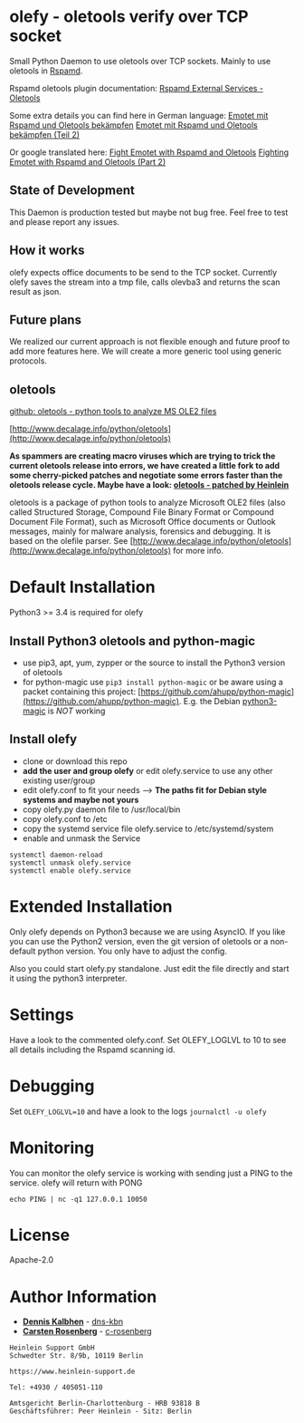# olefy - oletools verify over TCP socket

Small Python Daemon to use oletools over TCP sockets. Mainly to use oletools in [Rspamd](https://github.com/rspamd/rspamd).

Rspamd oletools plugin documentation: [Rspamd External Services - Oletools](https://rspamd.com/doc/modules/external_services.html#oletools-specific-details)

Some extra details you can find here in German language:
[Emotet mit Rspamd und Oletools bekämpfen](https://www.heinlein-support.de/blog/news/emotet-mit-rspamd-und-oletools-bekaempfen/)
[Emotet mit Rspamd und Oletools bekämpfen (Teil 2)](https://www.heinlein-support.de/blog/news/emotet-mit-rspamd-und-oletools-bekaempfen-teil-2/)

Or google translated here:
[Fight Emotet with Rspamd and Oletools](https://translate.google.com/translate?hl=en&sl=de&tl=en&u=https%3A%2F%2Fwww.heinlein-support.de%2Fblog%2Fnews%2Femotet-mit-rspamd-und-oletools-bekaempfen%2F)
[Fighting Emotet with Rspamd and Oletools (Part 2)](https://translate.google.com/translate?hl=en&sl=de&tl=en&u=https%3A%2F%2Fwww.heinlein-support.de%2Fblog%2Fnews%2Femotet-mit-rspamd-und-oletools-bekaempfen-teil-2%2F)

## State of Development

This Daemon is production tested but maybe not bug free. Feel free to test and
please report any issues.

## How it works

olefy expects office documents to be send to the TCP socket. Currently olefy saves
the stream into a tmp file, calls olevba3 and returns the scan result as json.

## Future plans

We realized our current approach is not flexible enough and future proof to add more features here.
We will create a more generic tool using generic protocols.

## oletools

[github: oletools - python tools to analyze MS OLE2 files](https://github.com/decalage2/oletools)

[http://www.decalage.info/python/oletools](http://www.decalage.info/python/oletools)

**As spammers are creating macro viruses which are trying to trick the current oletools release into errors, we have created a little fork to add some cherry-picked patches and negotiate some errors faster than the oletools release cycle. Maybe have a look: [oletools - patched by Heinlein](https://github.com/HeinleinSupport/oletools)**

oletools is a package of python tools to analyze Microsoft OLE2 files (also called Structured Storage, Compound File Binary Format or Compound Document File Format), such as Microsoft Office documents or Outlook messages, mainly for malware analysis, forensics and debugging. It is based on the olefile parser. See [http://www.decalage.info/python/oletools](http://www.decalage.info/python/oletools) for more info.

# Default Installation

Python3 >= 3.4 is required for olefy

## Install Python3 oletools and python-magic

-   use pip3, apt, yum, zypper or the source to install the Python3 version of oletools
-   for python-magic use `pip3 install python-magic` or be aware using a packet containing this project: [https://github.com/ahupp/python-magic](https://github.com/ahupp/python-magic). E.g. the Debian [python3-magic](https://packages.debian.org/stretch/python3-magic) is *NOT* working

## Install olefy

-   clone or download this repo
-   **add the user and group olefy** or edit olefy.service to use any other existing user/group
-   edit olefy.conf to fit your needs
    --> **The paths fit for Debian style systems and maybe not yours**
-   copy olefy.py daemon file to /usr/local/bin
-   copy olefy.conf to /etc
-   copy the systemd service file olefy.service to /etc/systemd/system
-   enable and unmask the Service
~~~
systemctl daemon-reload
systemctl unmask olefy.service
systemctl enable olefy.service
~~~

# Extended Installation

Only olefy depends on Python3 because we are using AsyncIO. If you like you can use the Python2 version, even the git version of oletools or a non-default python version. You only have to adjust the config.

Also you could start olefy.py standalone. Just edit the file directly and start it using the python3 interpreter.

# Settings

Have a look to the commented olefy.conf. Set OLEFY_LOGLVL to 10 to see all details including the Rspamd scanning id.

# Debugging

Set `OLEFY_LOGLVL=10` and have a look to the logs `journalctl -u olefy`

# Monitoring

You can monitor the olefy service is working with sending just a PING to the service. olefy will return with PONG

`echo PING | nc -q1 127.0.0.1 10050`

# License

Apache-2.0

# Author Information

*   **[Dennis Kalbhen](mailto:d.kalbhen@heinlein-support.de)** - [dns-kbn](https://github.com/dns-kbn)
*   **[Carsten Rosenberg](mailto:c.rosenberg@heinlein-support.de)** - [c-rosenberg](https://github.com/c-rosenberg)

~~~
Heinlein Support GmbH
Schwedter Str. 8/9b, 10119 Berlin

https://www.heinlein-support.de

Tel: +4930 / 405051-110

Amtsgericht Berlin-Charlottenburg - HRB 93818 B
Geschäftsführer: Peer Heinlein - Sitz: Berlin
~~~

